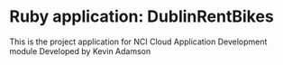 # Ruby application: DublinRentBikes

This is the project application for NCI Cloud Application Development module
Developed by Kevin Adamson
